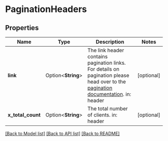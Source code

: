 # PaginationHeaders

## Properties

Name | Type | Description | Notes
------------ | ------------- | ------------- | -------------
**link** | Option<**String**> | The link header contains pagination links.  For details on pagination please head over to the [pagination documentation](https://www.ory.sh/docs/ecosystem/api-design#pagination).  in: header | [optional]
**x_total_count** | Option<**String**> | The total number of clients.  in: header | [optional]

[[Back to Model list]](../README.md#documentation-for-models) [[Back to API list]](../README.md#documentation-for-api-endpoints) [[Back to README]](../README.md)


